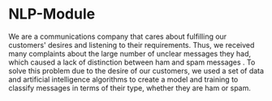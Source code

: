 # NLP-Module
We are a communications company that cares about fulfilling our customers' desires and listening to their requirements.
Thus, we received many complaints about the large number of unclear messages they had, which caused a lack of distinction between ham and spam messages . To solve this problem due to the desire of our customers, we  used a set of data and artificial intelligence algorithms to create a model and training to classify messages in terms of their type, whether they are ham or spam.
